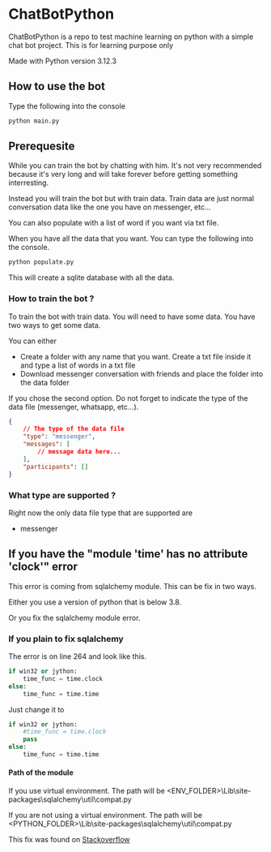 # ChatBotPython

ChatBotPython is a repo to test machine learning on python with a simple chat bot project. This is for learning purpose only

Made with Python version 3.12.3

## How to use the bot

Type the following into the console

```bash
python main.py
```

## Prerequesite

While you can train the bot by chatting with him. It's not very recommended because it's very long and will take forever before getting something interresting.

Instead you will train the bot but with train data. Train data are just normal conversation data like the one you have on messenger, etc...

You can also populate with a list of word if you want via txt file.

When you have all the data that you want. You can type the following into the console.

```bash
python populate.py
```

This will create a sqlite database with all the data.

### How to train the bot ?

To train the bot with train data. You will need to have some data. You have two ways to get some data.

You can either
- Create a folder with any name that you want. Create a txt file inside it and type a list of words in a txt file
- Download messenger conversation with friends and place the folder into the data folder

If you chose the second option. Do not forget to indicate the type of the data file (messenger, whatsapp, etc...).

```json
{
    // The type of the data file
    "type": "messenger",
    "messages": [
        // message data here...
    ],
    "participants": []
}
```

### What type are supported ?

Right now the only data file type that are supported are

- messenger

## If you have the "module 'time' has no attribute 'clock'" error

This error is coming from sqlalchemy module. This can be fix in two ways.

Either you use a version of python that is below 3.8.

Or you fix the sqlalchemy module error.

### If you plain to fix sqlalchemy

The error is on line 264 and look like this.

```python
if win32 or jython:
    time_func = time.clock
else:
    time_func = time.time
```

Just change it to

```python
if win32 or jython:
    #time_func = time.clock
    pass
else:
    time_func = time.time
```

#### Path of the module

If you use virtual environment.
The path will be <ENV_FOLDER>\Lib\site-packages\sqlalchemy\util\compat.py

If you are not using a virtual environment. 
The path will be <PYTHON_FOLDER>\Lib\site-packages\sqlalchemy\util\compat.py

This fix was found on [Stackoverflow](https://stackoverflow.com/questions/66799322/chatterbot-attributeerror-module-time-has-no-attribute-clock)